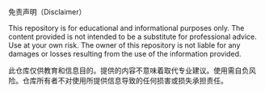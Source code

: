 免责声明（Disclaimer）

This repository is for educational and informational purposes only. The content provided is not intended to be a substitute for professional advice. Use at your own risk. The owner of this repository is not liable for any damages or losses resulting from the use of the information provided.

此仓库仅供教育和信息目的。提供的内容不意味着取代专业建议。使用需自负风险。仓库所有者不对使用所提供信息导致的任何损害或损失承担责任。
